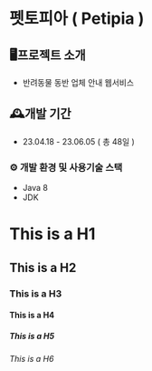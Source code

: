 펫토피아 ( Petipia )
=============
## 🖥️프로젝트 소개
* 반려동물 동반 업체 안내 웹서비스

## 🕰️개발 기간
* 23.04.18 - 23.06.05 ( 총 48일 )

### ⚙️ 개발 환경 및 사용기술 스택
* Java 8
* JDK 
# This is a H1
## This is a H2
### This is a H3
#### This is a H4
##### This is a H5
###### This is a H6

